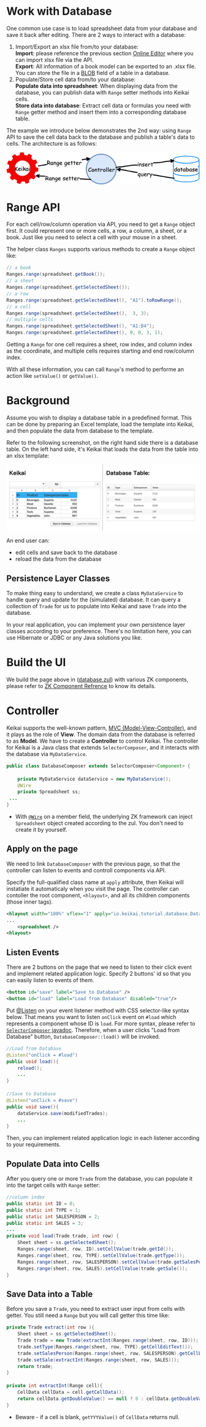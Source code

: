 # Work with Database
One common use case is to load spreadsheet data from your database and save it back after editing. There are 2 ways to interact with a database:
1. Import/Export an xlsx file from/to your database: <br/>
**Import**: please reference the previous section [Online Editor](https://doc.keikai.io/tutorial/editor) where you can import xlsx file via the API. <br/>
**Export**: All information of a book model can be exported to an .xlsx file. You can store the file in a [BLOB](https://en.wikipedia.org/wiki/Binary_large_object) field of a table in a database.
2. Populate/Store cell data from/to your database: <br/>
**Populate data into spreadsheet**: When displaying data from the database, you can publish data with `Range` setter methods into Keikai cells.<br/>
**Store data into database**: Extract cell data or formulas you need with `Range` getter method and insert them into a corresponding database table. 

The example we introduce below demonstrates the 2nd way: using `Range` API to save the cell data back to the database and publish a table's data to cells. The architecture is as follows:

![](/assets/images/tutorial/database.png)


# Range API
For each cell/row/column operation via API, you need to get a `Range` object first. It could represent one or more cells, a row, a column, a sheet, or a book. Just like you need to select a cell with your mouse in a sheet. 

The helper class `Ranges` supports various methods to create a `Range` object like:

```java
// a book
Ranges.range(spreadsheet.getBook());
// a sheet
Ranges.range(spreadsheet.getSelectedSheet());
// a row
Ranges.range(spreadsheet.getSelectedSheet(), "A1").toRowRange();
// a cell
Ranges.range(spreadsheet.getSelectedSheet(),  3, 3);
// multiple cells
Ranges.range(spreadsheet.getSelectedSheet(), "A1:B4");
Ranges.range(spreadsheet.getSelectedSheet(), 0, 0, 3, 1);
```
Getting a `Range` for one cell requires a sheet, row index, and column index as the coordinate, and multiple cells requires starting and end row/column index.

With all these information, you can call `Range`'s method to performe an action like `setValue()` or `getValue()`.


# Background
Assume you wish to display a database table in a predefined format. This can be done by preparing an Excel template, load the template into Keikai, and then populate the data from database to the template.

Refer to the following screenshot, on the right hand side there is a database table. On the left hand side, it's Keikai that loads the data from the table into an xlsx template:

![](/assets/images/tutorial/databaseExample.png)

An end user can:
* edit cells and save back to the database
* reload the data from the database

## Persistence Layer Classes
To make thing easy to understand, we create a class `MyDataService` to handle query and update for the (simulated) database. It can query a collection of `Trade` for us to populate into Keikai and save `Trade` into the database.

In your real application, you can implement your own persistence layer classes according to your preference. There's no limitation here, you can use Hibernate or JDBC or any Java solutions you like.


# Build the UI
We build the page above in ([database.zul](https://github.com/keikai/keikai-tutorial/blob/master/src/main/webapp/database.zul)) with various ZK components, please refer to [ZK Component Refrence](http://books.zkoss.org/wiki/ZK_Component_Reference) to know its details.


# Controller
Keikai supports the well-known pattern, [MVC (Model-View-Controller)](https://martinfowler.com/eaaDev/uiArchs.html#ModelViewController), and it plays as the role of **View**. The domain data from the database is referred to as **Model**. We have to create a **Controller** to control Keikai. The controller for Keikai is a Java class that extends `SelectorComposer`, and it interacts with the database via `MyDataService`. 

```java
public class DatabaseComposer extends SelectorComposer<Component> {

    private MyDataService dataService = new MyDataService();
    @Wire
    private Spreadsheet ss;
 ...   
}
```
* With [`@Wire`](https://www.zkoss.org/wiki/ZK%20Developer's%20Reference/MVC/Controller/Wire%20Components) on a member field, the underlying ZK framework can inject `Spreadsheet` object created according to the zul. You don't need to create it by yourself.

## Apply on the page
We need to link `DatabaseComposer` with the previous page, so that the controller can listen to events and controll components via API. 

Specify the full-qualified class name at `apply` attribute, then Keikai will instatiate it automaticaly when you visit the page. The controller can contoller the root component, `<hlayout>`, and all its children components (those inner tags).

```xml
<hlayout width="100%" vflex="1" apply="io.keikai.tutorial.database.DatabaseComposer">
...
    <spreadsheet />
<hlayout>
```


## Listen Events
There are 2 buttons on the page that we need to listen to their click event and implement related application logic. Specify 2 buttons' id so that you can easily listen to events of them.

```xml
<button id="save" label="Save to Database" />
<button id="load" label="Load from Database" disabled="true"/>
```

Put [@Listen](https://www.zkoss.org/wiki/ZK_Developer%27s_Reference/Event_Handling/Event_Listening#Composer_and_Event_Listener_Autowiring) on your event listener method with CSS selector-like syntax below. That means you want to listen `onClick` event on `#load` which represents a component whose ID is `load`. For more syntax, please refer to [`SelectorComposer` javadoc](http://www.zkoss.org/javadoc/latest/zk/org/zkoss/zk/ui/select/SelectorComposer.html). Therefore, when a user clicks "Load from Database" button, `DatabaseComposer::load()` will be invoked.


```java
//Load from Database
@Listen("onClick = #load")
public void load(){
    reload();
    ...
}

//Save to Database
@Listen("onClick = #save")
public void save(){
    dataService.save(modifiedTrades);
    ...
}
```
Then, you can implement related application logic in each listener according to your requirements.


## Populate Data into Cells
After you query one or more `Trade` from the database, you can populate it into the target cells with `Range` setter:

```java
//column index
public static int ID = 0;
public static int TYPE = 1;
public static int SALESPERSON = 2;
public static int SALES = 3;
...
private void load(Trade trade, int row) {
    Sheet sheet = ss.getSelectedSheet();
    Ranges.range(sheet, row, ID).setCellValue(trade.getId());
    Ranges.range(sheet, row, TYPE).setCellValue(trade.getType());
    Ranges.range(sheet, row, SALESPERSON).setCellValue(trade.getSalesPerson());
    Ranges.range(sheet, row, SALES).setCellValue(trade.getSale());
}
```


## Save Data into a Table
Before you save a `Trade`, you need to extract user input from cells with getter. You still need a `Range` but you will call getter this time like:

```java
private Trade extract(int row ){
    Sheet sheet = ss.getSelectedSheet();
    Trade trade = new Trade(extractInt(Ranges.range(sheet, row, ID)));
    trade.setType(Ranges.range(sheet, row, TYPE).getCellEditText());
    trade.setSalesPerson(Ranges.range(sheet, row, SALESPERSON).getCellEditText());
    trade.setSale(extractInt(Ranges.range(sheet, row, SALES)));
    return trade;
}

private int extractInt(Range cell){
    CellData cellData = cell.getCellData();
    return cellData.getDoubleValue() == null ? 0 : cellData.getDoubleValue().intValue();
}
```
* Beware - if a cell is blank, `getYYYValue()` of `CellData` returns null.


